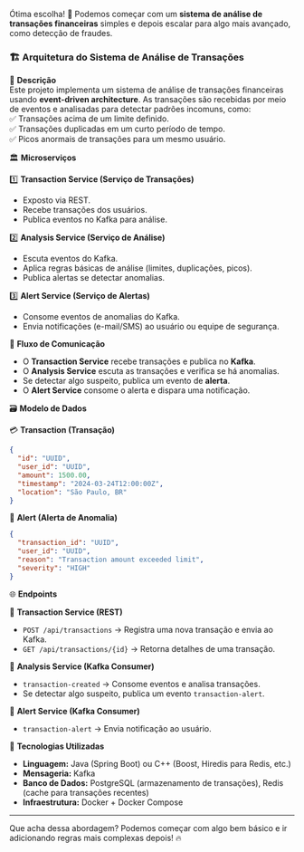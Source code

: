 Ótima escolha! 🚀 Podemos começar com um **sistema de análise de transações financeiras** simples e depois escalar para algo mais avançado, como detecção de fraudes.  

### 🏗 **Arquitetura do Sistema de Análise de Transações**  

📌 **Descrição**  
Este projeto implementa um sistema de análise de transações financeiras usando **event-driven architecture**. As transações são recebidas por meio de eventos e analisadas para detectar padrões incomuns, como:  
✅ Transações acima de um limite definido.  
✅ Transações duplicadas em um curto período de tempo.  
✅ Picos anormais de transações para um mesmo usuário.  

🏛 **Microserviços**  

1️⃣ **Transaction Service (Serviço de Transações)**  
   - Exposto via REST.  
   - Recebe transações dos usuários.  
   - Publica eventos no Kafka para análise.  

2️⃣ **Analysis Service (Serviço de Análise)**  
   - Escuta eventos do Kafka.  
   - Aplica regras básicas de análise (limites, duplicações, picos).  
   - Publica alertas se detectar anomalias.  

3️⃣ **Alert Service (Serviço de Alertas)**  
   - Consome eventos de anomalias do Kafka.  
   - Envia notificações (e-mail/SMS) ao usuário ou equipe de segurança.  

🔗 **Fluxo de Comunicação**  
- O **Transaction Service** recebe transações e publica no **Kafka**.  
- O **Analysis Service** escuta as transações e verifica se há anomalias.  
- Se detectar algo suspeito, publica um evento de **alerta**.  
- O **Alert Service** consome o alerta e dispara uma notificação.  

🗃 **Modelo de Dados**  

💳 **Transaction (Transação)**  
```json
{
  "id": "UUID",
  "user_id": "UUID",
  "amount": 1500.00,
  "timestamp": "2024-03-24T12:00:00Z",
  "location": "São Paulo, BR"
}
```
🚨 **Alert (Alerta de Anomalia)**  
```json
{
  "transaction_id": "UUID",
  "user_id": "UUID",
  "reason": "Transaction amount exceeded limit",
  "severity": "HIGH"
}
```

🌐 **Endpoints**  

📌 **Transaction Service (REST)**  
- `POST /api/transactions` → Registra uma nova transação e envia ao Kafka.  
- `GET /api/transactions/{id}` → Retorna detalhes de uma transação.  

📌 **Analysis Service (Kafka Consumer)**  
- `transaction-created` → Consome eventos e analisa transações.  
- Se detectar algo suspeito, publica um evento `transaction-alert`.  

📌 **Alert Service (Kafka Consumer)**  
- `transaction-alert` → Envia notificação ao usuário.  

🚀 **Tecnologias Utilizadas**  
- **Linguagem:** Java (Spring Boot) ou C++ (Boost, Hiredis para Redis, etc.)  
- **Mensageria:** Kafka  
- **Banco de Dados:** PostgreSQL (armazenamento de transações), Redis (cache para transações recentes)  
- **Infraestrutura:** Docker + Docker Compose  

---  

Que acha dessa abordagem? Podemos começar com algo bem básico e ir adicionando regras mais complexas depois! 🔥

